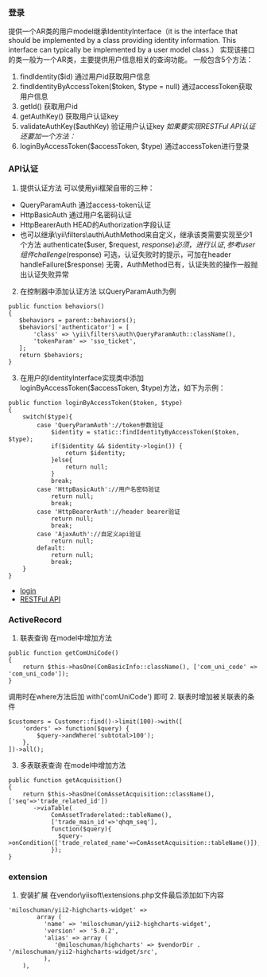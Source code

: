 ### 登录
提供一个AR类的用户model继承IdentityInterface（it is the interface that should be implemented by a class providing identity information.
This interface can typically be implemented by a user model class.）
实现该接口的类一般为一个AR类，主要提供用户信息相关的查询功能。
一般包含5个方法：
1. findIdentity($id)  通过用户id获取用户信息
2. findIdentityByAccessToken($token, $type = null) 通过accessToken获取用户信息
3. getId() 获取用户id
4. getAuthKey() 获取用户认证key
5. validateAuthKey($authKey)  验证用户认证key
*如果要实现RESTFul API认证还要加一个方法：*
6. loginByAccessToken($accessToken, $type)  通过accessToken进行登录

### API认证
1. 提供认证方法
可以使用yii框架自带的三种：
* QueryParamAuth 通过access-token认证
* HttpBasicAuth 通过用户名密码认证
* HttpBearerAuth HEAD的Authorization字段认证
* 也可以继承\yii\filters\auth\AuthMethod来自定义，继承该类需要实现至少1个方法
authenticate($user, $request, $response)  必须，进行认证,参考user组件
challenge($response)  可选，认证失败时的提示，可加在header
handleFailure($response) 无需，AuthMethod已有，认证失败的操作一般抛出认证失败异常
2. 在控制器中添加认证方法
以QueryParamAuth为例
```
public function behaviors()
{
   $behaviors = parent::behaviors();
   $behaviors['authenticator'] = [
       'class' => \yii\filters\auth\QueryParamAuth::className(),
       'tokenParam' => 'sso_ticket',
   ];
   return $behaviors;
}
```
3. 在用户的IdentityInterface实现类中添加loginByAccessToken($accessToken, $type)方法，如下为示例：
```
public function loginByAccessToken($token, $type)
{
    switch($type){
        case 'QueryParamAuth'://token参数验证
            $identity = static::findIdentityByAccessToken($token, $type);
            if($identity && $identity->login()) {
                return $identity;
            }else{
                return null;
            }
            break;
        case 'HttpBasicAuth'://用户名密码验证
            return null;
            break;
        case 'HttpBearerAuth'://header bearer验证
            return null;
            break;
        case 'AjaxAuth'://自定义api验证
            return null;
        default:
            return null;
            break;
    }
}
```

* [login](http://blog.csdn.net/a553181867/article/details/50987388)
* [RESTFul API](http://blog.csdn.net/u012979009/article/details/52136672)

### ActiveRecord
1. 联表查询
在model中增加方法
```
public function getComUniCode()
{
    return $this->hasOne(ComBasicInfo::className(), ['com_uni_code' => 'com_uni_code']);
}
```
调用时在where方法后加 with('comUniCode') 即可
2. 联表时增加被关联表的条件
```
$customers = Customer::find()->limit(100)->with([
    'orders' => function($query) {
        $query->andWhere('subtotal>100');
    },
])->all();
```
3. 多表联表查询
在model中增加方法
```
public function getAcquisition()
{
    return $this->hasOne(ComAssetAcquisition::className(), ['seq'=>'trade_related_id'])
       ->viaTable(
            ComAssetTraderelated::tableName(),
            ['trade_main_id'=>'qhqm_seq'],
            function($query){
              $query->onCondition(['trade_related_name'=>ComAssetAcquisition::tableName()]);
            });
}
```

### extension
1. 安装扩展
在vendor\yiisoft\extensions.php文件最后添加如下内容
```
'miloschuman/yii2-highcharts-widget' =>
        array (
          'name' => 'miloschuman/yii2-highcharts-widget',
          'version' => '5.0.2',
          'alias' => array (
             '@miloschuman/highcharts' => $vendorDir . '/miloschuman/yii2-highcharts-widget/src',
          ),
    ),
```
